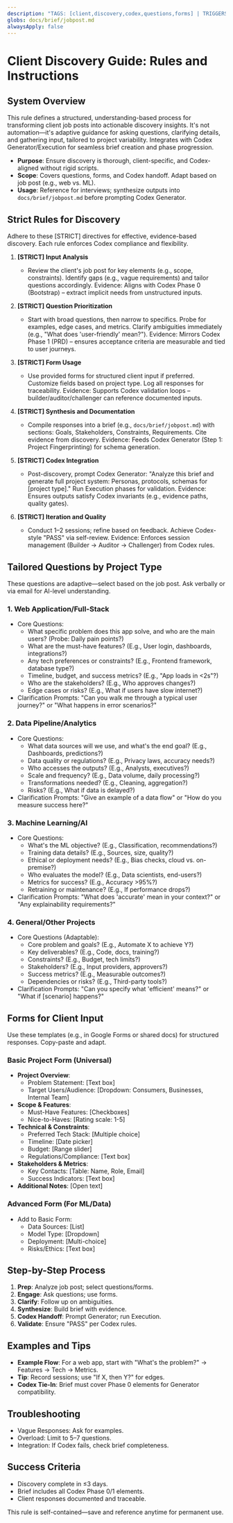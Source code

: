 ```yaml
---
description: "TAGS: [client,discovery,codex,questions,forms] | TRIGGERS: jobpost,discovery client | SCOPE: global | DESCRIPTION: Reusable rules and instructions for conducting project discovery from client job posts (e.g., Upwork). Provides tailored questions, forms, and Codex integration for flexible, AI-informed processes."
globs: docs/brief/jobpost.md
alwaysApply: false
---
```



# Client Discovery Guide: Rules and Instructions

## System Overview
This rule defines a structured, understanding-based process for transforming client job posts into actionable discovery insights. It's not automation—it's adaptive guidance for asking questions, clarifying details, and gathering input, tailored to project variability. Integrates with Codex Generator/Execution for seamless brief creation and phase progression.

- **Purpose**: Ensure discovery is thorough, client-specific, and Codex-aligned without rigid scripts.
- **Scope**: Covers questions, forms, and Codex handoff. Adapt based on job post (e.g., web vs. ML).
- **Usage**: Reference for interviews; synthesize outputs into `docs/brief/jobpost.md` before prompting Codex Generator.

## Strict Rules for Discovery
Adhere to these [STRICT] directives for effective, evidence-based discovery. Each rule enforces Codex compliance and flexibility.

1. **[STRICT] Input Analysis**  
   - Review the client's job post for key elements (e.g., scope, constraints). Identify gaps (e.g., vague requirements) and tailor questions accordingly. Evidence: Aligns with Codex Phase 0 (Bootstrap) – extract implicit needs from unstructured inputs.

2. **[STRICT] Question Prioritization**  
   - Start with broad questions, then narrow to specifics. Probe for examples, edge cases, and metrics. Clarify ambiguities immediately (e.g., "What does 'user-friendly' mean?"). Evidence: Mirrors Codex Phase 1 (PRD) – ensures acceptance criteria are measurable and tied to user journeys.

3. **[STRICT] Form Usage**  
   - Use provided forms for structured client input if preferred. Customize fields based on project type. Log all responses for traceability. Evidence: Supports Codex validation loops – builder/auditor/challenger can reference documented inputs.

4. **[STRICT] Synthesis and Documentation**  
   - Compile responses into a brief (e.g., `docs/brief/jobpost.md`) with sections: Goals, Stakeholders, Constraints, Requirements. Cite evidence from discovery. Evidence: Feeds Codex Generator (Step 1: Project Fingerprinting) for schema generation.

5. **[STRICT] Codex Integration**  
   - Post-discovery, prompt Codex Generator: "Analyze this brief and generate full project system: Personas, protocols, schemas for [project type]." Run Execution phases for validation. Evidence: Ensures outputs satisfy Codex invariants (e.g., evidence paths, quality gates).

6. **[STRICT] Iteration and Quality**  
   - Conduct 1–2 sessions; refine based on feedback. Achieve Codex-style "PASS" via self-review. Evidence: Enforces session management (Builder → Auditor → Challenger) from Codex rules.

## Tailored Questions by Project Type
These questions are adaptive—select based on the job post. Ask verbally or via email for AI-level understanding.

### 1. Web Application/Full-Stack
   - Core Questions:
     - What specific problem does this app solve, and who are the main users? (Probe: Daily pain points?)
     - What are the must-have features? (E.g., User login, dashboards, integrations?)
     - Any tech preferences or constraints? (E.g., Frontend framework, database type?)
     - Timeline, budget, and success metrics? (E.g., "App loads in <2s"?)
     - Who are the stakeholders? (E.g., Who approves changes?)
     - Edge cases or risks? (E.g., What if users have slow internet?)
   - Clarification Prompts: "Can you walk me through a typical user journey?" or "What happens in error scenarios?"

### 2. Data Pipeline/Analytics
   - Core Questions:
     - What data sources will we use, and what's the end goal? (E.g., Dashboards, predictions?)
     - Data quality or regulations? (E.g., Privacy laws, accuracy needs?)
     - Who accesses the outputs? (E.g., Analysts, executives?)
     - Scale and frequency? (E.g., Data volume, daily processing?)
     - Transformations needed? (E.g., Cleaning, aggregation?)
     - Risks? (E.g., What if data is delayed?)
   - Clarification Prompts: "Give an example of a data flow" or "How do you measure success here?"

### 3. Machine Learning/AI
   - Core Questions:
     - What's the ML objective? (E.g., Classification, recommendations?)
     - Training data details? (E.g., Sources, size, quality?)
     - Ethical or deployment needs? (E.g., Bias checks, cloud vs. on-premise?)
     - Who evaluates the model? (E.g., Data scientists, end-users?)
     - Metrics for success? (E.g., Accuracy >95%?)
     - Retraining or maintenance? (E.g., If performance drops?)
   - Clarification Prompts: "What does 'accurate' mean in your context?" or "Any explainability requirements?"

### 4. General/Other Projects
   - Core Questions (Adaptable):
     - Core problem and goals? (E.g., Automate X to achieve Y?)
     - Key deliverables? (E.g., Code, docs, training?)
     - Constraints? (E.g., Budget, tech limits?)
     - Stakeholders? (E.g., Input providers, approvers?)
     - Success metrics? (E.g., Measurable outcomes?)
     - Dependencies or risks? (E.g., Third-party tools?)
   - Clarification Prompts: "Can you specify what 'efficient' means?" or "What if [scenario] happens?"

## Forms for Client Input
Use these templates (e.g., in Google Forms or shared docs) for structured responses. Copy-paste and adapt.

### Basic Project Form (Universal)
- **Project Overview**:
  - Problem Statement: [Text box]
  - Target Users/Audience: [Dropdown: Consumers, Businesses, Internal Team]
- **Scope & Features**:
  - Must-Have Features: [Checkboxes]
  - Nice-to-Haves: [Rating scale: 1-5]
- **Technical & Constraints**:
  - Preferred Tech Stack: [Multiple choice]
  - Timeline: [Date picker]
  - Budget: [Range slider]
  - Regulations/Compliance: [Text box]
- **Stakeholders & Metrics**:
  - Key Contacts: [Table: Name, Role, Email]
  - Success Indicators: [Text box]
- **Additional Notes**: [Open text]

### Advanced Form (For ML/Data)
- Add to Basic Form:
  - Data Sources: [List]
  - Model Type: [Dropdown]
  - Deployment: [Multi-choice]
  - Risks/Ethics: [Text box]

## Step-by-Step Process
1. **Prep**: Analyze job post; select questions/forms.
2. **Engage**: Ask questions; use forms.
3. **Clarify**: Follow up on ambiguities.
4. **Synthesize**: Build brief with evidence.
5. **Codex Handoff**: Prompt Generator; run Execution.
6. **Validate**: Ensure "PASS" per Codex rules.

## Examples and Tips
- **Example Flow**: For a web app, start with "What's the problem?" → Features → Tech → Metrics.
- **Tip**: Record sessions; use "If X, then Y?" for edges.
- **Codex Tie-In**: Brief must cover Phase 0 elements for Generator compatibility.

## Troubleshooting
- Vague Responses: Ask for examples.
- Overload: Limit to 5–7 questions.
- Integration: If Codex fails, check brief completeness.

## Success Criteria
- Discovery complete in ≤3 days.
- Brief includes all Codex Phase 0/1 elements.
- Client responses documented and traceable.

This rule is self-contained—save and reference anytime for permanent use.